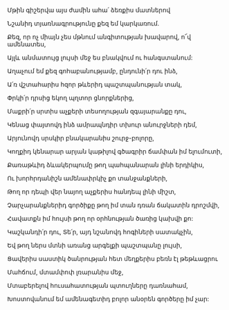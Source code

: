 Մթին գիշերվա այս ժամին ահա՛ ձեռքիս մատներով

Նշանիդ տյառնագրությունը քեզ եմ կարկառում.

Քեզ, որ ոչ միայն չես մթնում անգիտության խավարով, ո՜վ ամենատես,

Այլև անմատույց լույսի մեջ ես բնակվում ու հանգստանում:

Աղաչում եմ քեզ գոհաբանությամբ, ընդունի՛ր դու ինձ,

Ա՛ռ վշտահարիս հզոր թևերիդ պաշտպանության տակ,

Փրկի՛ր դրսից եկող պղտոր ցնորքներից,

Մաքրի՛ր սրտիս աչքերի տեսողության զգայարանքը դու,

Կենաց փայտովդ ինձ ամրապնդիր տխուր անուրջների դեմ,

Արյունովդ սրսկիր բնակարանիս շուրջ-բոլորը,

Կողքիդ կենարար արյան կաթիլով գծագրիր ճամփան իմ ելումուտի,

Քառաթևիդ ձևակերպումը թող պահպանարան լինի երդիկիս,

Ու խորհրդանիշն ամենափրկիչ քո տանջանքների,

Թող որ դեպի վեր նայող աչքերիս հանդեպ լինի միշտ,

Չարչարանքներիդ գործիքը թող իմ տան դռան ճակատին դրոշմվի,

Հավատքն իմ հույսի թող որ օրհնության ծառից կախվի քո:

Կաշկանդի՛ր դու, Տե՛ր, այդ նշանովդ հոգիների սատակչին,

Եվ թող ներս մտնի առանց արգելքի պաշտպանը լույսի,

Ցավերիս սաստիկ ծանրության հետ մեղքերիս բեռն էլ թեթևացրու

Մահճում, մտամփոփ լռարանիս մեջ,

Մտաբերելով հուսահատության պտուղները դառնահամ,

Խոստովանում եմ ամենագետիդ բոլոր անօրեն գործերը իմ չար: